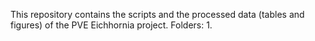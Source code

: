 This repository contains the scripts and the processed data (tables and figures) of the PVE Eichhornia project. 
Folders:
1. 
